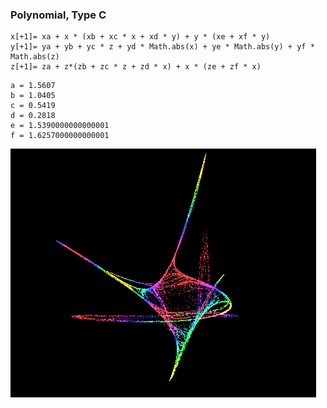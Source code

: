 ### Polynomial, Type C


```JS
x[+1]= xa + x * (xb + xc * x + xd * y) + y * (xe + xf * y)
y[+1]= ya + yb + yc * z + yd * Math.abs(x) + ye * Math.abs(y) + yf * Math.abs(z)
z[+1]= za + z*(zb + zc * z + zd * x) + x * (ze + zf * x)
```

````JS
a = 1.5607
b = 1.0405
c = 0.5419
d = 0.2818
e = 1.5390000000000001
f = 1.6257000000000001
````

![samplegif](sample.gif)